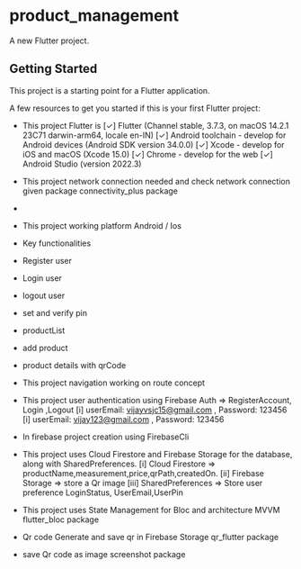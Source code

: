 # product_management

A new Flutter project.

## Getting Started

This project is a starting point for a Flutter application.

A few resources to get you started if this is your first Flutter project:

- This project Flutter is 
  [✓] Flutter (Channel stable, 3.7.3, on macOS 14.2.1 23C71 darwin-arm64, locale en-IN)
  [✓] Android toolchain - develop for Android devices (Android SDK version 34.0.0)
  [✓] Xcode - develop for iOS and macOS (Xcode 15.0)
  [✓] Chrome - develop for the web
  [✓] Android Studio (version 2022.3)

- This project network connection needed and check network connection given package
  connectivity_plus package
- 
- This project working platform
  Android / Ios

- Key functionalities
 - Register user
 - Login user
 - logout user
 - set and verify pin
 - productList
 - add product
 - product details with qrCode

-  This project navigation working on route concept

- This project user authentication using Firebase Auth
  => RegisterAccount, Login ,Logout
  [i] userEmail: vijayvsjc15@gmail.com , Password: 123456
  [i] userEmail: vijay123@gmail.com , Password: 123456

- In firebase project creation  using FirebaseCli

- This project uses Cloud Firestore and Firebase Storage for the database, along with SharedPreferences.
  [i] Cloud Firestore => productName,measurement,price,qrPath,createdOn.
  [ii] Firebase Storage => store a Qr image 
  [iii] SharedPreferences => Store  user preference LoginStatus, UserEmail,UserPin

- This project uses State Management for Bloc and architecture MVVM 
   flutter_bloc package

- Qr code Generate and save qr in Firebase Storage
  qr_flutter package

- save Qr code as image
  screenshot package